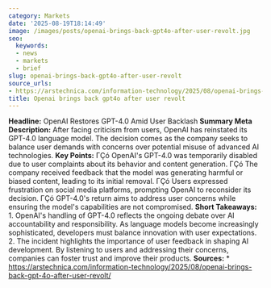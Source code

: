 ```yaml
---
category: Markets
date: '2025-08-19T18:14:49'
image: /images/posts/openai-brings-back-gpt4o-after-user-revolt.jpg
seo:
  keywords:
  - news
  - markets
  - brief
slug: openai-brings-back-gpt4o-after-user-revolt
source_urls:
- https://arstechnica.com/information-technology/2025/08/openai-brings-back-gpt-4o-after-user-revolt/
title: Openai brings back gpt4o after user revolt
---
```


**Headline:** OpenAI Restores GPT-4.0 Amid User Backlash  **Summary Meta Description:** After facing criticism from users, OpenAI has reinstated its GPT-4.0 language model. The decision comes as the company seeks to balance user demands with concerns over potential misuse of advanced AI technologies.  **Key Points:**  ΓÇó OpenAI's GPT-4.0 was temporarily disabled due to user complaints about its behavior and content generation. ΓÇó The company received feedback that the model was generating harmful or biased content, leading to its initial removal. ΓÇó Users expressed frustration on social media platforms, prompting OpenAI to reconsider its decision. ΓÇó GPT-4.0's return aims to address user concerns while ensuring the model's capabilities are not compromised.  **Short Takeaways:**  1. OpenAI's handling of GPT-4.0 reflects the ongoing debate over AI accountability and responsibility. As language models become increasingly sophisticated, developers must balance innovation with user expectations. 2. The incident highlights the importance of user feedback in shaping AI development. By listening to users and addressing their concerns, companies can foster trust and improve their products.  **Sources:**  * https://arstechnica.com/information-technology/2025/08/openai-brings-back-gpt-4o-after-user-revolt/